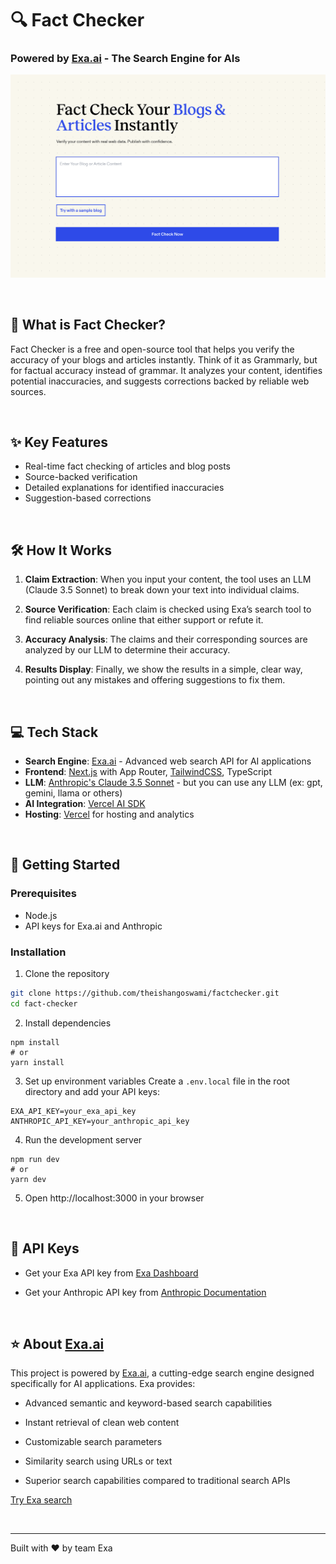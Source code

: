 
# 🔍 Fact Checker
### Powered by [Exa.ai](https://exa.ai) - The Search Engine for AIs

![Screenshot](./public/opengraph-image.jpg)

<br>

## 🎯 What is Fact Checker?

Fact Checker is a free and open-source tool that helps you verify the accuracy of your blogs and articles instantly. Think of it as Grammarly, but for factual accuracy instead of grammar. It analyzes your content, identifies potential inaccuracies, and suggests corrections backed by reliable web sources.

<br>

## ✨ Key Features

- Real-time fact checking of articles and blog posts
- Source-backed verification
- Detailed explanations for identified inaccuracies
- Suggestion-based corrections

<br>

## 🛠️ How It Works

1. **Claim Extraction**: When you input your content, the tool uses an LLM (Claude 3.5 Sonnet) to break down your text into individual claims.

2. **Source Verification**: Each claim is checked using Exa’s search tool to find reliable sources online that either support or refute it.

3. **Accuracy Analysis**: The claims and their corresponding sources are analyzed by our LLM to determine their accuracy.

4. **Results Display**: Finally, we show the results in a simple, clear way, pointing out any mistakes and offering suggestions to fix them.

<br>

## 💻 Tech Stack
- **Search Engine**: [Exa.ai](https://exa.ai) - Advanced web search API for AI applications
- **Frontend**: [Next.js](https://nextjs.org/docs) with App Router, [TailwindCSS](https://tailwindcss.com), TypeScript
- **LLM**: [Anthropic's Claude 3.5 Sonnet](https://www.anthropic.com/claude/sonnet) - but you can use any LLM (ex: gpt, gemini, llama or others)
- **AI Integration**: [Vercel AI SDK](https://sdk.vercel.ai/docs/ai-sdk-core)
- **Hosting**: [Vercel](https://vercel.com/) for hosting and analytics

<br>

## 🚀 Getting Started

### Prerequisites
- Node.js
- API keys for Exa.ai and Anthropic

### Installation

1. Clone the repository
```bash
git clone https://github.com/theishangoswami/factchecker.git
cd fact-checker
````

2.  Install dependencies
    

```
npm install
# or
yarn install
```

3.  Set up environment variables Create a `.env.local` file in the root directory and add your API keys:
    

```
EXA_API_KEY=your_exa_api_key
ANTHROPIC_API_KEY=your_anthropic_api_key
```

4.  Run the development server
    

```
npm run dev
# or
yarn dev
```

5.  Open http://localhost:3000 in your browser
    
<br>

## 🔑 API Keys

*   Get your Exa API key from [Exa Dashboard](https://dashboard.exa.ai/api-keys)
    
*   Get your Anthropic API key from [Anthropic Documentation](https://docs.anthropic.com/en/api/getting-started#accessing-the-api)
    
<br>

## ⭐ About [Exa.ai](http://Exa.ai)

This project is powered by [Exa.ai](https://exa.ai), a cutting-edge search engine designed specifically for AI applications. Exa provides:

*   Advanced semantic and keyword-based search capabilities
    
*   Instant retrieval of clean web content
    
*   Customizable search parameters
    
*   Similarity search using URLs or text
    
*   Superior search capabilities compared to traditional search APIs
    

[Try Exa search](https://exa.ai/search)

<br>

* * *


Built with ❤️ by team Exa
